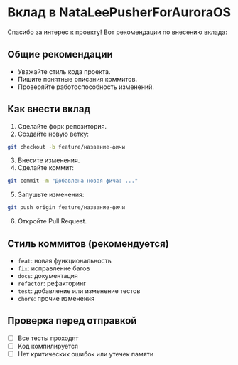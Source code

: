 # Вклад в NataLeePusherForAuroraOS

Спасибо за интерес к проекту! Вот рекомендации по внесению вклада:

## Общие рекомендации
- Уважайте стиль кода проекта.
- Пишите понятные описания коммитов.
- Проверяйте работоспособность изменений.

## Как внести вклад

1. Сделайте форк репозитория.
2. Создайте новую ветку:
```bash
git checkout -b feature/название-фичи
```
3. Внесите изменения.
4. Сделайте коммит:
```bash
git commit -m "Добавлена новая фича: ..."
```
5. Запушьте изменения:
```bash
git push origin feature/название-фичи
```
6. Откройте Pull Request.

## Стиль коммитов (рекомендуется)

- `feat`: новая функциональность
- `fix`: исправление багов
- `docs`: документация
- `refactor`: рефакторинг
- `test`: добавление или изменение тестов
- `chore`: прочие изменения

## Проверка перед отправкой

- [ ] Все тесты проходят
- [ ] Код компилируется
- [ ] Нет критических ошибок или утечек памяти
